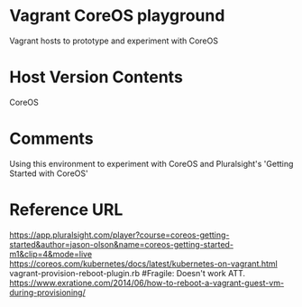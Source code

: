 # Vagrant CoreOS playground  
Vagrant hosts to prototype and experiment with CoreOS  

Host Version Contents
========
CoreOS  

Comments
========
Using this environment to experiment with CoreOS and Pluralsight's 'Getting Started with CoreOS'  

Reference URL
========
https://app.pluralsight.com/player?course=coreos-getting-started&author=jason-olson&name=coreos-getting-started-m1&clip=4&mode=live  
https://coreos.com/kubernetes/docs/latest/kubernetes-on-vagrant.html  
vagrant-provision-reboot-plugin.rb #Fragile: Doesn't work ATT.  
https://www.exratione.com/2014/06/how-to-reboot-a-vagrant-guest-vm-during-provisioning/  
